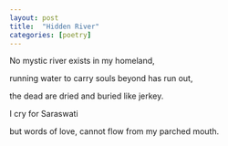 ```yaml
---
layout: post
title:  "Hidden River"
categories: [poetry]
---
```


No mystic river exists in my homeland,

running water to carry souls beyond has run out,

the dead are dried and buried like jerkey.

I cry for Saraswati

but words of love, cannot flow from my parched mouth.
